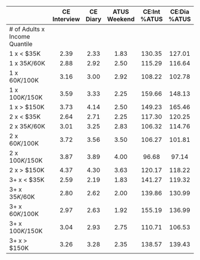 
|                      | CE<br>Interview |  CE<br>Diary | ATUS<br>Weekend | CE:Int<br>%ATUS | CE:Dia<br>%ATUS |
| -------------------- | :----------: | :----------: | :----------: | :----------: | :----------: |
| # of Adults x Income Quantile |              |              |              |              |              |
| 1 x     < $35K       |         2.39 |         2.33 |         1.83 |       130.35 |       127.01 |
| 1 x  $35K/$60K       |         2.88 |         2.92 |         2.50 |       115.29 |       116.64 |
| 1 x  $60K/$100K      |         3.16 |         3.00 |         2.92 |       108.22 |       102.78 |
| 1 x $100K/$150K      |         3.59 |         3.33 |         2.25 |       159.66 |       148.13 |
| 1 x     > $150K      |         3.73 |         4.14 |         2.50 |       149.23 |       165.46 |
| 2 x     < $35K       |         2.64 |         2.71 |         2.25 |       117.30 |       120.25 |
| 2 x  $35K/$60K       |         3.01 |         3.25 |         2.83 |       106.32 |       114.76 |
| 2 x  $60K/$100K      |         3.72 |         3.56 |         3.50 |       106.27 |       101.81 |
| 2 x $100K/$150K      |         3.87 |         3.89 |         4.00 |        96.68 |        97.14 |
| 2 x     > $150K      |         4.37 |         4.30 |         3.63 |       120.17 |       118.22 |
| 3+ x     < $35K      |         2.59 |         2.19 |         1.83 |       141.27 |       119.32 |
| 3+ x  $35K/$60K      |         2.80 |         2.62 |         2.00 |       139.86 |       130.99 |
| 3+ x  $60K/$100K     |         2.97 |         2.63 |         1.92 |       155.19 |       136.99 |
| 3+ x $100K/$150K     |         3.04 |         2.93 |         2.75 |       110.71 |       106.53 |
| 3+ x     > $150K     |         3.26 |         3.28 |         2.35 |       138.57 |       139.43 |

